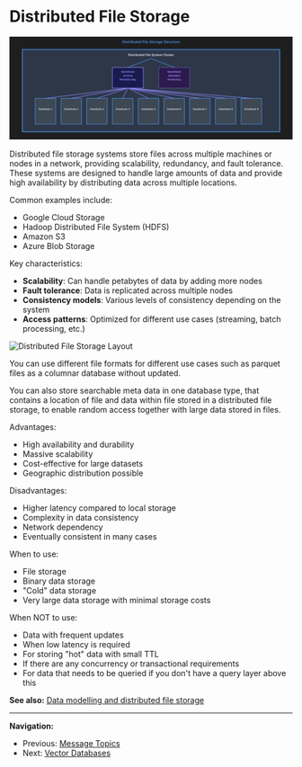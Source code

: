 # Distributed File Storage

![Distributed File Storage Structure](./images/distributed-file-storage-structure.svg)

Distributed file storage systems store files across multiple machines or nodes in a network, providing scalability, redundancy, and fault tolerance. These systems are designed to handle large amounts of data and provide high availability by distributing data across multiple locations.

Common examples include:

- Google Cloud Storage
- Hadoop Distributed File System (HDFS)
- Amazon S3
- Azure Blob Storage

Key characteristics:

- **Scalability**: Can handle petabytes of data by adding more nodes
- **Fault tolerance**: Data is replicated across multiple nodes
- **Consistency models**: Various levels of consistency depending on the system
- **Access patterns**: Optimized for different use cases (streaming, batch processing, etc.)

![Distributed File Storage Layout](./images/distributed-file-storage-layout.svg)

You can use different file formats for different use cases such as parquet files as a columnar database without updated.

You can also store searchable meta data in one database type, that contains a location of file and data within file stored in a distributed file storage, to enable random access together with large data stored in files.

Advantages:

- High availability and durability
- Massive scalability
- Cost-effective for large datasets
- Geographic distribution possible

Disadvantages:

- Higher latency compared to local storage
- Complexity in data consistency
- Network dependency
- Eventually consistent in many cases

When to use:

- File storage
- Binary data storage
- "Cold" data storage
- Very large data storage with minimal storage costs

When NOT to use:

- Data with frequent updates
- When low latency is required
- For storing "hot" data with small TTL
- If there are any concurrency or transactional requirements
- For data that needs to be queried if you don't have a query layer above this

**See also:** [Data modelling and distributed file storage](./data-modelling-distributed-file-storage.md)

---

**Navigation:**

- Previous: [Message Topics](./message-topics.md)
- Next: [Vector Databases](./vector-dbs.md)
